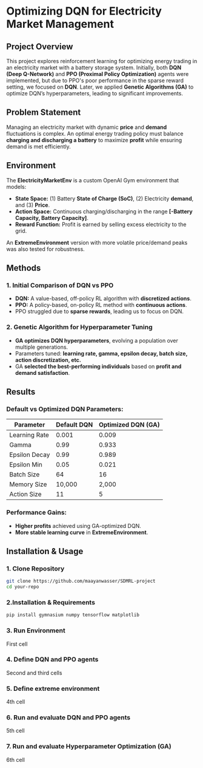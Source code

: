 # Optimizing DQN for Electricity Market Management

## Project Overview
This project explores reinforcement learning for optimizing energy trading in an electricity market with a battery storage system. Initially, both **DQN (Deep Q-Network)** and **PPO (Proximal Policy Optimization)** agents were implemented, but due to PPO's poor performance in the sparse reward setting, we focused on **DQN**. Later, we applied **Genetic Algorithms (GA)** to optimize DQN’s hyperparameters, leading to significant improvements.

## Problem Statement
Managing an electricity market with dynamic **price** and **demand** fluctuations is complex. An optimal energy trading policy must balance **charging and discharging a battery** to maximize **profit** while ensuring demand is met efficiently.

## Environment
The **ElectricityMarketEnv** is a custom OpenAI Gym environment that models:

- **State Space:** (1) Battery **State of Charge (SoC)**, (2) Electricity **demand**, and (3) **Price**.
- **Action Space:** Continuous charging/discharging in the range **[-Battery Capacity, Battery Capacity]**.
- **Reward Function:** Profit is earned by selling excess electricity to the grid.

An **ExtremeEnvironment** version with more volatile price/demand peaks was also tested for robustness.

## Methods

### 1. Initial Comparison of DQN vs PPO
- **DQN:** A value-based, off-policy RL algorithm with **discretized actions**.
- **PPO:** A policy-based, on-policy RL method with **continuous actions**.
- PPO struggled due to **sparse rewards**, leading us to focus on DQN.

### 2. Genetic Algorithm for Hyperparameter Tuning
- **GA optimizes DQN hyperparameters**, evolving a population over multiple generations.
- Parameters tuned: **learning rate, gamma, epsilon decay, batch size, action discretization, etc.**
- GA **selected the best-performing individuals** based on **profit and demand satisfaction**.

## Results

### Default vs Optimized DQN Parameters:
| Parameter       | Default DQN | Optimized DQN (GA) |
|----------------|------------|-------------------|
| Learning Rate  | 0.001      | 0.009           |
| Gamma          | 0.99       | 0.933           |
| Epsilon Decay  | 0.99       | 0.989           |
| Epsilon Min    | 0.05       | 0.021           |
| Batch Size     | 64         | 16              |
| Memory Size    | 10,000     | 2,000           |
| Action Size    | 11         | 5               |

### Performance Gains:
- **Higher profits** achieved using GA-optimized DQN.
- **More stable learning curve** in **ExtremeEnvironment**.

## Installation & Usage

### 1. Clone Repository
```bash
git clone https://github.com/maayanwasser/SDMRL-project
cd your-repo
```

### 2.Installation & Requirements
```bash
pip install gymnasium numpy tensorflow matplotlib

```
### 3. Run Environment
First cell

### 4. Define DQN and PPO agents
Second and third cells

### 5. Define extreme environment
4th cell

### 6. Run and evaluate DQN and PPO agents
5th cell

### 7. Run and evaluate Hyperparameter Optimization (GA)
6th cell


